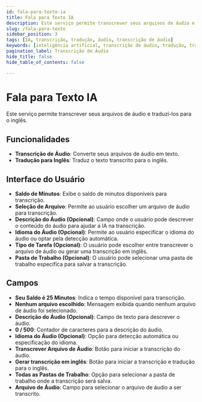 ```yaml
---
id: fala-para-texto-ia
title: Fala para Texto IA
description: Este serviço permite transcrever seus arquivos de áudio e traduzi-los para o inglês.
slug: /fala-para-texto
sidebar_position: 3
tags: [IA, transcrição, tradução, áudio, transcrição de áudio]
keywords: [inteligência artificial, transcrição de áudio, tradução, transcrição para inglês]
pagination_label: Transcrição de Áudio
hide_title: false
hide_table_of_contents: false

---
```


# Fala para Texto IA

Este serviço permite transcrever seus arquivos de áudio e traduzi-los para o inglês.

## Funcionalidades

- **Transcrição de Áudio**: Converte seus arquivos de áudio em texto.
- **Tradução para Inglês**: Traduz o texto transcrito para o inglês.

## Interface do Usuário

- **Saldo de Minutos**: Exibe o saldo de minutos disponíveis para transcrição.
- **Seleção de Arquivo**: Permite ao usuário escolher um arquivo de áudio para transcrição.
- **Descrição do Áudio (Opcional)**: Campo onde o usuário pode descrever o conteúdo do áudio para ajudar a IA na transcrição.
- **Idioma do Áudio (Opcional)**: Permite ao usuário especificar o idioma do áudio ou optar pela detecção automática.
- **Tipo de Tarefa (Opcional)**: O usuário pode escolher entre transcrever o arquivo de áudio ou gerar uma transcrição em inglês.
- **Pasta de Trabalho (Opcional)**: O usuário pode selecionar uma pasta de trabalho específica para salvar a transcrição.

## Campos

- **Seu Saldo é 25 Minutos**: Indica o tempo disponível para transcrição.
- **Nenhum arquivo escolhido**: Mensagem exibida quando nenhum arquivo de áudio foi selecionado.
- **Descrição do Áudio (Opcional)**: Campo de texto para descrever o áudio.
- **0 / 500**: Contador de caracteres para a descrição do áudio.
- **Idioma do Áudio (Opcional)**: Opção para detecção automática ou especificação do idioma.
- **Transcrever Arquivo de Áudio**: Botão para iniciar a transcrição do áudio.
- **Gerar transcrição em inglês**: Botão para iniciar a transcrição e tradução para o inglês.
- **Todas as Pastas de Trabalho**: Opção para selecionar a pasta de trabalho onde a transcrição será salva.
- **Arquivo de Áudio**: Campo para selecionar o arquivo de áudio a ser transcrito.